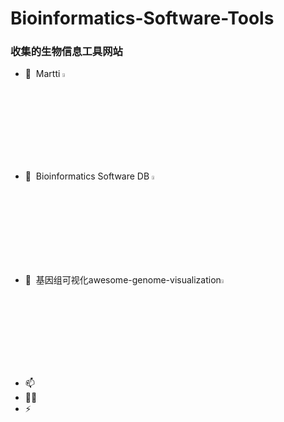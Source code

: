 # Bioinformatics-Software-Tools
###  收集的生物信息工具网站
- 🔭 &nbsp;Martti [<img  src="https://bioinformaticshome.com/assets/images/dr_martti-blue-186x60.png" width="4%" height="4%" />](https://bioinformaticshome.com/tools/tools-main.html)
- 🌱 &nbsp;Bioinformatics Software DB  [<img  src="https://cmdcolin.github.io/awesome-genome-visualization/biocircos.png" width="4%" height="4%" />](https://bioinformaticshome.com/db/)
- 💬 &nbsp;基因组可视化awesome-genome-visualization[<img  src="https://cmdcolin.github.io/awesome-genome-visualization/accusyn.png" width="4%" height="4%" />]([https://bioinformaticshome.com/db/](https://cmdcolin.github.io/awesome-genome-visualization/?latest=true))
- 📫 &nbsp;
- 👨‍💻 &nbsp;
- ⚡ &nbsp;

